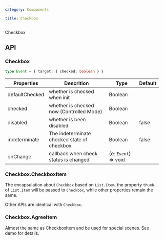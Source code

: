 ```yaml
---
category: Components

title: Checkbox
---
```


Checkbox

## API

### Checkbox

```ts
type Event = { target: { checked: boolean } }
```

Properties | Descrition | Type | Default
-----------|------------|------|--------
| defaultChecked  |  whether is checked when init  | Boolean   |   |
| checked         |  whether is checked now (Controlled Mode)   | Boolean  |   |
| disabled        |  whether is been disabled       | Boolean |  false  |
| indeterminate   |  The indeterminate checked state of checkbox | Boolean | false |
| onChange        | callback when check status is changed | (e: `Event`) => void |     |

### Checkbox.CheckboxItem

The encapsulation about `Checkbox` based on `List.Item`, the property `thumb` of `List.Item` will be passed to `Checkbox`, while other properties remain the same.

Other APIs are identical with `Checkbox`.

### Checkbox.AgreeItem

Almost the same as CheckboxItem and be used for special scenes. See demo for details.
